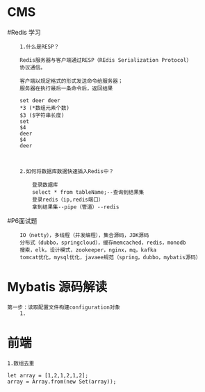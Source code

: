 # CMS

#Redis 学习          
        
        1.什么是RESP？
        
        Redis服务器与客户端通过RESP（REdis Serialization Protocol）
        协议通信。
        
        客户端以规定格式的形式发送命令给服务器；
        服务器在执行最后一条命令后，返回结果
        
        set deer deer
        *3 (*数组元素个数)
        $3 ($字符串长度)
        set
        $4
        deer
        $4
        deer
        
        
        
        2.如何将数据库数据快速插入Redis中？
        
            登录数据库
            select * from tableName;--查询到结果集
            登录redis（ip,redis端口）
            拿到结果集--pipe（管道）--redis 
#P6面试题
        
        IO（netty），多线程（并发编程），集合源码，JDK源码
        分布式（dubbo，springcloud），缓存memcached，redis，monodb
        搜索，elk，设计模式，zookeeper，nginx，mq，kafka
        tomcat优化，mysql优化，javaee规范（spring，dubbo，mybatis源码）
        
# Mybatis 源码解读

    第一步：读取配置文件构建configuration对象
        1.
        
# 前端
    
    
    1.数组去重
    
    let array = [1,2,1,2,1,2];
    array = Array.from(new Set(array));